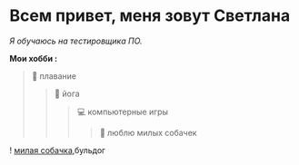 # Всем привет, меня зовут Светлана
  *Я обучаюсь  на тестировщика ПО.*

**Мои хобби :**
 >:ocean: плавание
 >>:muscle: йога 
 >>>:computer: компьютерные игры
  >>>>:dog: люблю милых собачек
  
  ! [милая собачка](scale_1200.png),бульдог